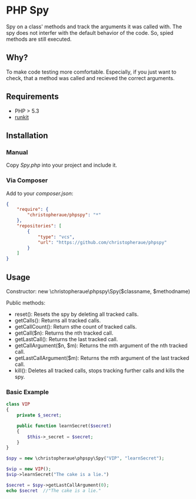 PHP Spy
=======

Spy on a class' methods and track the arguments it was called with. The spy does not interfer with the default behavior of the code. So, spied methods are still executed.

Why?
----
To make code testing more comfortable. Especially, if you just want to check, that a method was called and recieved the correct arguments.

Requirements
------------
* PHP > 5.3
* [runkit](https://github.com/php/pecl-php-runkit)

Installation
------------
### Manual
Copy *Spy.php* into your project and include it.

### Via Composer
Add to your *composer.json*:

```json
{
    "require": {
        "christopheraue/phpspy": "*"
    },
    "repositories": [
        {
            "type": "vcs",
            "url": "https://github.com/christopheraue/phpspy"
        }
    ]
}
```

Usage
-----
Constructor: new \\christopheraue\\phpspy\\Spy($classname, $methodname)

Public methods:
* reset(): Resets the spy by deleting all tracked calls.
* getCalls(): Returns all tracked calls.
* getCallCount(): Return sthe count of tracked calls.
* getCall($n): Returns the nth tracked call.
* getLastCall(): Returns the last tracked call.
* getCallArgument($n, $m): Returns the mth argument of the nth tracked call.
* getLastCallArgument($m): Returns the mth argument of the last tracked call.
* kill(): Deletes all tracked calls, stops tracking further calls and kills the spy.

### Basic Example
```php
class VIP
{
    private $_secret;

    public function learnSecret($secret)
    {
        $this->_secret = $secret;
    }
}

$spy = new \christopheraue\phpspy\Spy("VIP", "learnSecret");

$vip = new VIP();
$vip->learnSecret("The cake is a lie.")

$secret = $spy->getLastCallArgument(0);
echo $secret  //"The cake is a lie."
```
